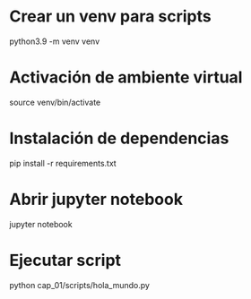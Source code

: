 # Crear un venv para scripts
python3.9 -m venv venv

# Activación de ambiente virtual
source venv/bin/activate

# Instalación de dependencias
pip install -r requirements.txt

# Abrir jupyter notebook
jupyter notebook

# Ejecutar script
python cap_01/scripts/hola_mundo.py